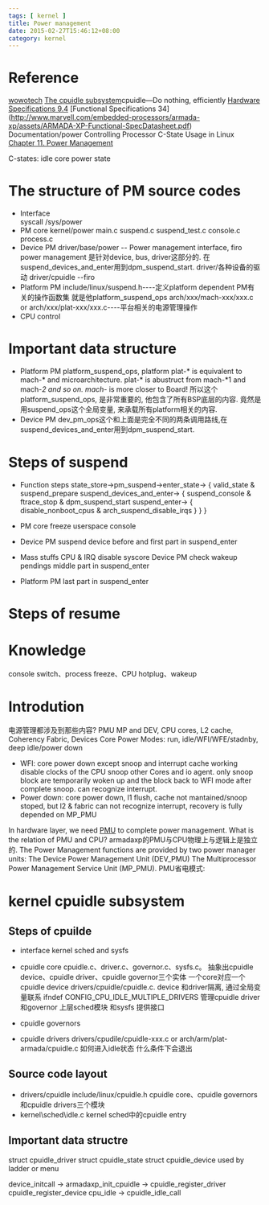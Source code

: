 ```yaml
---
tags: [ kernel ] 
title: Power management
date: 2015-02-27T15:46:12+08:00 
category: kernel
---
```


# Reference
[wowotech](http://www.wowotech.net/pm_subsystem/generic_pm_architecture.html)
[The cpuidle subsystem](https://lwn.net/Articles/384146/)cpuidle—Do nothing, efficiently
[Hardware Specifications 9.4](http://www.marvell.com/embedded-processors/armada-xp/assets/HW_MV78460_OS.PDF)
[Functional Specifications 34] (http://www.marvell.com/embedded-processors/armada-xp/assets/ARMADA-XP-Functional-SpecDatasheet.pdf)
Documentation/power
Controlling Processor C-State Usage in Linux
[Chapter 11. Power Management](http://doc.opensuse.org/documentation/html/openSUSE_114/opensuse-tuning/cha.tuning.power.html)

C-states: idle core power state

# The structure of PM source codes
* Interface  
syscall /sys/power
* PM core
kernel/power
main.c suspend.c suspend_test.c console.c process.c
* Device PM
driver/base/power -- Power management interface, firo
power management 是针对device, bus, driver这部分的. 在suspend_devices_and_enter用到dpm_suspend_start.
driver/各种设备的驱动
driver/cpuidle --firo
* Platform PM
include/linux/suspend.h----定义platform dependent PM有关的操作函数集
就是他platform_suspend_ops
arch/xxx/mach-xxx/xxx.c or arch/xxx/plat-xxx/xxx.c----平台相关的电源管理操作
* CPU control

# Important data structure
* Platform PM
platform_suspend_ops, platform plat-* is equivalent to mach-* and microarchitecture.
plat-* is abustruct from mach-*1 and mach-*2 and so on.
mach-* is more closer to Board!
所以这个platform_suspend_ops, 是非常重要的, 他包含了所有BSP底层的内容.
竟然是用suspend_ops这个全局变量, 来承载所有platform相关的内容.
* Device PM
dev_pm_ops这个和上面是完全不同的两条调用路线,在suspend_devices_and_enter用到dpm_suspend_start.
# Steps of suspend
* Function steps
state_store->pm_suspend->enter_state->
{
	valid_state & suspend_prepare
	suspend_devices_and_enter-> {
		suspend_console & ftrace_stop & dpm_suspend_start
		suspend_enter->
		{
			disable_nonboot_cpus & arch_suspend_disable_irqs
		}
	}
}
* PM core
freeze userspace 
console
* Device PM 
suspend device
before and first part in suspend_enter

* Mass stuffs
CPU & IRQ disable
syscore
Device PM check wakeup pendings
middle part in suspend_enter

* Platform PM
last part in suspend_enter 
# Steps of resume


# Knowledge
console switch、process freeze、CPU hotplug、wakeup


# Introdution
电源管理都涉及到那些内容?
PMU MP and DEV, CPU cores, L2 cache, Coherency Fabric, Devices
Core Power Modes: run, idle/WFI/WFE/stadnby, deep idle/power down
* WFI: core power down except snoop and interrupt cache working
disable clocks of the CPU 
snoop other Cores and io agent.
only snoop block are temporarily woken up and the block back to WFI mode after complete snoop.
can recognize interrupt.
* Power down: core power down, l1 flush, cache not mantained/snoop stoped, but l2 & fabric 
can not recognize interrupt, recovery is fully depended on MP_PMU


In hardware layer, we need [PMU](https://en.wikipedia.org/wiki/Power_Management_Unit) to complete power management.
What is the relation of PMU and CPU?
armadaxp的PMU与CPU物理上与逻辑上是独立的.
The Power Management functions are provided by two power manager units:
The Device Power Management Unit (DEV_PMU)
The Multiprocessor Power Management Service Unit (MP_PMU).
PMU省电模式:




# kernel cpuidle subsystem
## Steps of cpuilde
* interface
kernel sched and sysfs

* cpuidle core
cpuidle.c、driver.c、governor.c、sysfs.c。
抽象出cpuidle device、cpuidle driver、cpuidle governor三个实体
一个core对应一个cpuidle device drivers/cpuidle/cpuidle.c.
device 和driver隔离, 通过全局变量联系 ifndef CONFIG_CPU_IDLE_MULTIPLE_DRIVERS
管理cpuidle driver 和governor
上层sched模块 和sysfs 提供接口 

* cpuidle governors

* cpuidle drivers
drivers/cpudile/cpuidle-xxx.c or 
arch/arm/plat-armada/cpuidle.c
如何进入idle状态
什么条件下会退出


## Source code layout
* drivers/cpuidle
include/linux/cpuidle.h
cpuidle core、cpuidle governors和cpuidle drivers三个模块
* kernel\sched\idle.c
kernel sched中的cpuidle entry

## Important data structre
struct cpuidle_driver
struct cpuidle_state
struct cpuidle_device used by ladder or menu



device_initcall -> armadaxp_init_cpuidle -> cpuidle_register_driver  cpuidle_register_device
cpu_idle -> cpuidle_idle_call



